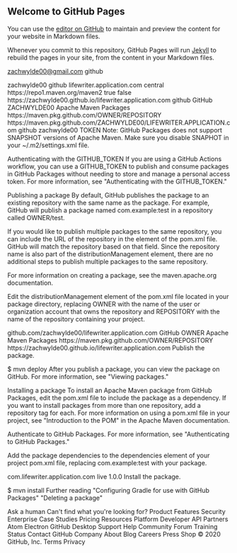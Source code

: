 ## Welcome to GitHub Pages

You can use the [editor on GitHub](https://github.com/zachwylde00/lifewriter.application.com/edit/master/README.md) to maintain and preview the content for your website in Markdown files.

Whenever you commit to this repository, GitHub Pages will run [Jekyll](https://jekyllrb.com/) to rebuild the pages in your site, from the content in your Markdown files.



<settings xmlns="http://maven.apache.org/SETTINGS/1.0.0"
  xmlns:xsi="http://www.w3.org/2001/XMLSchema-instance"
  xsi:schemaLocation="http://maven.apache.org/SETTINGS/1.0.0
                      http://maven.apache.org/xsd/settings-1.0.0.xsd">

  <activeProfiles>zachwylde00@gmail.com
    <activeProfile>github</activeProfile>
  </activeProfiles>
  <script>
    (function (w,d,s,o,f,js,fjs) {
        w['Otechie-Widget']=o;w[o] = w[o] || function () { (w[o].q = w[o].q || []).push(arguments) };
        js = d.createElement(s), fjs = d.getElementsByTagName(s)[0];
        js.id = o; js.src = f; js.async = 1; fjs.parentNode.insertBefore(js, fjs);
    }(window, document, 'script', 'ow', 'https://widget.otechie.com/widget.js'));
    ow('init', { username: 'zachwylde00' });
</script>

  <profiles>
    <profile>zachwylde00
      <id>github</id>
      <repositories>lifewriter.application.com
        <repository>
          <id>central</id>
          <url>https://repo1.maven.org/maven2</url>
          <releases><enabled>true</enabled></releases>
          <snapshots><enabled>false</enabled></snapshots>
        </repository>
        <repository>https://zachwylde00.github.io/lifewriter.application.com
          <id>github</id>
          <name>GitHub ZACHWYLDE00 Apache Maven Packages</name>
          <url>https://maven.pkg.github.com/OWNER/REPOSITORY</url>
        </repository>https://maven.pkg.github.com/ZACHWYLDE00/LIFEWRITER.APPLICATION.com
      </repositories>
    </profile>
  </profiles>

  <servers>
    <server>
      <id>github</id>
      <username>zachwylde00</username>
      <password>TOKEN</password>
    </server>
  </servers>
</settings>
Note: GitHub Packages does not support SNAPSHOT versions of Apache Maven. Make sure you disable SNAPHOT in your ~/.m2/settings.xml file.

Authenticating with the GITHUB_TOKEN
If you are using a GitHub Actions workflow, you can use a GITHUB_TOKEN to publish and consume packages in GitHub Packages without needing to store and manage a personal access token. For more information, see "Authenticating with the GITHUB_TOKEN."

Publishing a package
By default, GitHub publishes the package to an existing repository with the same name as the package. For example, GitHub will publish a package named com.example:test in a repository called OWNER/test.

If you would like to publish multiple packages to the same repository, you can include the URL of the repository in the <scm> element of the pom.xml file. GitHub will match the repository based on that field. Since the repository name is also part of the distributionManagement element, there are no additional steps to publish multiple packages to the same repository.

For more information on creating a package, see the maven.apache.org documentation.

Edit the distributionManagement element of the pom.xml file located in your package directory, replacing OWNER with the name of the user or organization account that owns the repository and REPOSITORY with the name of the repository containing your project.

<distributionManagement>
   <repository>
     <id>github.com/zachwylde00/lifewriter.application.com</id>
     <name>GitHub OWNER Apache Maven Packages</name>
     <url>https://maven.pkg.github.com/OWNER/REPOSITORY</url>
   https://zachwylde00.github.io/lifewriter.application.com</repository>
</distributionManagement>
Publish the package.

$ mvn deploy
After you publish a package, you can view the package on GitHub. For more information, see "Viewing packages."

Installing a package
To install an Apache Maven package from GitHub Packages, edit the pom.xml file to include the package as a dependency. If you want to install packages from more than one repository, add a repository tag for each. For more information on using a pom.xml file in your project, see "Introduction to the POM" in the Apache Maven documentation.

Authenticate to GitHub Packages. For more information, see "Authenticating to GitHub Packages."

Add the package dependencies to the dependencies element of your project pom.xml file, replacing com.example:test with your package.

<dependencies>
  <dependency>
    <groupId>com.lifewriter.application.com</groupId>
    <artifactId>live</artifactId>
    <version>1.0.0</version>
  </dependency>
</dependencies>
Install the package.

$ mvn install
Further reading
"Configuring Gradle for use with GitHub Packages"
"Deleting a package"

Ask a human
Can't find what you're looking for?
Product
Features
Security
Enterprise
Case Studies
Pricing
Resources
Platform
Developer API
Partners
Atom
Electron
GitHub Desktop
Support
Help
Community Forum
Training
Status
Contact GitHub
Company
About
Blog
Careers
Press
Shop
© 2020 GitHub, Inc.
Terms
Privacy
